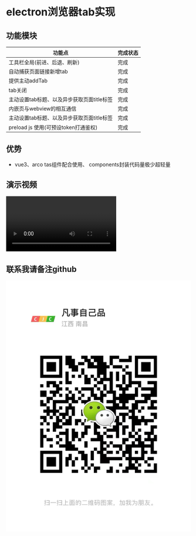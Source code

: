 # electron浏览器tab实现

## 功能模块
| 功能点                         | 完成状态 |
|-----------------------------|------|
| 工具栏全局(前进、后退、刷新)             | 完成   |
| 自动捕获页面链接新增tab               | 完成   |
| 提供主动addTab                  | 完成   |
| tab关闭                       | 完成   |
| 主动设置tab标题、以及异步获取页面title标签   | 完成   |
| 内嵌页与webview的相互通信            | 完成   |
| 主动设置tab标题、以及异步获取页面title标签   | 完成   |
| preload js 使用(可预设token打通鉴权) | 完成   |

## 优势
- vue3、arco tas组件配合使用、 components封装代码量极少超轻量

## 演示视频
<video controls>
  <source src="fd13cb1d236f18553f83677c07e87a2f.mp4" type="video/mp4">
</video>

## 联系我请备注github
![我的二维码](img.png)
